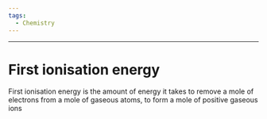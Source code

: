 ```yaml
---
tags:
  - Chemistry
---
```

---  
# First ionisation energy  
First ionisation energy is the amount of energy it takes to remove a mole of electrons from a mole of gaseous atoms, to form a mole of positive gaseous ions  
